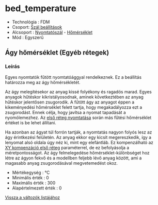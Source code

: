 # bed\_temperature

* Technológia : FDM
* Csoport: [Szál beállítások](../../konfig/filament_settings.md)
* Alcsoport : [Nyomtatószál](../../konfig/filament_settings.md#nyomtatoszal) - [Hőmérséklet](../../konfig/filament_settings.md#homerseklet)
* Mód : Egyszerű

## Ágy hőmérséklet \(Egyéb rétegek\)

### Leírás

Egyes nyomtatók fűtött nyomtatóággyal rendelkeznek. Ez a beállítás határozza meg az ágy hőmérsékletét.

Az ágy melegítésekor az anyag kissé folyékony és ragadós marad. Egyes anyagok hűtéskor kikristályosodnak, aminek következtében az anyag hűtéskor jelentősen zsugorodik. A fűtött ágy az anyagot éppen a kikeményedési hőmérséklet felett tartja, hogy megakadályozza ezt a zsugorodást. Ennek célja, hogy javítsa a nyomat tapadását a nyomólemezhez. Az [első réteg nyomtatása](first_layer_temperature.md) során más fűtési hőmérséklet értéket is be lehet állítani.

Ha azonban az ágyat túl forrón tartják, a nyomtatás nagyon folyós lesz az ágy érintkezési felületén. Az anyag ekkor egy kicsit megereszkedik, így a lenyomat alsó oldala úgy néz ki, mint egy elefántláb. Ez kompenzálható az [XY kompenzáció első réteg](first_layer_size_compensation.md) paraméterrel, de ez befolyásolja a méretpontosságot. Az ágy felmelegedése hőmérséklet-különbséget hoz létre az ágyon fekvő és a modellben feljebb lévő anyag között, ami a magasabb anyag zsugorodásával megvetemedést okoz.

* Mértékegység : °C
* Minimális érték : 0
* Maximális érték : 300
* Alapértelmezett érték : 0

[Vissza a változók listájához](./)

